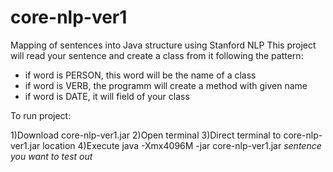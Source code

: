 # core-nlp-ver1
Mapping of sentences into Java structure using Stanford NLP
This project will read your sentence and create a class from it following the pattern:
- if word is PERSON, this word will be the name of a class
- if word is VERB, the programm will create a method with given name
- if word is DATE, it will field of your class 

To run project:

1)Download core-nlp-ver1.jar
2)Open terminal
3)Direct terminal to core-nlp-ver1.jar location
4)Execute 
         java -Xmx4096M -jar core-nlp-ver1.jar *sentence you want to test out*
